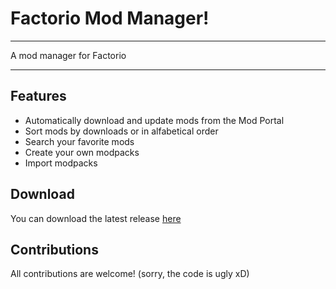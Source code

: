 Factorio Mod Manager!
===================
----------
A mod manager for Factorio

----------

Features
-------------
 - Automatically download and update mods from the Mod Portal
 - Sort mods by downloads or in alfabetical order
 - Search your favorite mods
 - Create your own modpacks
 - Import modpacks

Download
-------------------

You can download the latest release [here](https://github.com/Danacus/FactorioModManager/releases/latest)

Contributions
-------------

All contributions are welcome! (sorry, the code is ugly xD)